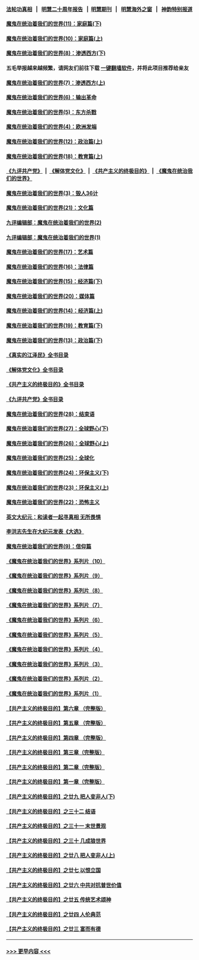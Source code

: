 #### [法轮功真相](https://github.com/gfw-breaker/truth/blob/master/README.md?t=0) &nbsp;&nbsp;|&nbsp;&nbsp; [明慧二十周年报告](https://github.com/gfw-breaker/mh-reports/blob/master/README.md?t=0) &nbsp;&nbsp;|&nbsp;&nbsp;[明慧期刊](https://github.com/gfw-breaker/mh-qikan) &nbsp;&nbsp;|&nbsp;&nbsp; [明慧海外之窗](https://github.com/gfw-breaker/mh-news/blob/master/README.md?t=0) &nbsp;&nbsp;|&nbsp;&nbsp; [神韵特别报道](https://github.com/gfw-breaker/mh-news/blob/master/shenyun.md?t=0)
#### [魔鬼在统治着我们的世界(11)：家庭篇(下)](../pages/nsc422/n10440961.md?t=01171843) 
#### [魔鬼在统治着我们的世界(10)：家庭篇(上)](../pages/nsc422/n10435448.md?t=01171843) 
#### [魔鬼在统治着我们的世界(8)：渗透西方(下)](../pages/nsc422/n10429603.md?t=01171843) 
#### 五毛举报越来越频繁，请网友们前往下载 [一键翻墙软件](https://github.com/gfw-breaker/ssr-accounts)，并将此项目推荐给亲友
#### [魔鬼在统治着我们的世界(7)：渗透西方(上)](../pages/nsc422/n10426013.md?t=01171843) 
#### [魔鬼在统治着我们的世界(6)：输出革命](../pages/nsc422/n10421536.md?t=01171843) 
#### [魔鬼在统治着我们的世界(5)：东方杀戮](../pages/nsc422/n10417707.md?t=01171843) 
#### [魔鬼在统治着我们的世界(4)：欧洲发端](../pages/nsc422/n10414890.md?t=01171843) 
#### [魔鬼在统治着我们的世界(12)：政治篇(上)](../pages/nsc422/n10444576.md?t=01171843) 
#### [魔鬼在统治着我们的世界(18)：教育篇(上)](../pages/nsc422/n10526970.md?t=01171843) 
#### [《九评共产党》](https://github.com/begood0513/9ping.md/blob/master/README.md) &nbsp;|&nbsp; [《解体党文化》](../../../../jtdwh.md/blob/master/README.md)  &nbsp;|&nbsp; [《共产主义的终极目的》](../../../../gczydzjmd.md/blob/master/README.md) &nbsp;|&nbsp; [《魔鬼在统治我们的世界》](../../../../mgztzwmdsj.md/blob/master/README.md) 
#### [魔鬼在统治着我们的世界(3)：毁人36计](../pages/nsc422/n10411583.md?t=01171843) 
#### [魔鬼在统治着我们的世界(21)：文化篇](../pages/nsc422/n10597706.md?t=01171843) 
#### [九评编辑部：魔鬼在统治着我们的世界(2)](../pages/nsc422/n10410036.md?t=01171843) 
#### [九评编辑部：魔鬼在统治着我们的世界(1)](../pages/nsc422/n10406825.md?t=01171843) 
#### [魔鬼在统治着我们的世界(17)：艺术篇](../pages/nsc422/n10499093.md?t=01171843) 
#### [魔鬼在统治着我们的世界(16)：法律篇](../pages/nsc422/n10485969.md?t=01171843) 
#### [魔鬼在统治着我们的世界(15)：经济篇(下)](../pages/nsc422/n10469975.md?t=01171843) 
#### [魔鬼在统治着我们的世界(20)：媒体篇](../pages/nsc422/n10586579.md?t=01171843) 
#### [魔鬼在统治着我们的世界(14)：经济篇(上)](../pages/nsc422/n10457370.md?t=01171843) 
#### [魔鬼在统治着我们的世界(19)：教育篇(下)](../pages/nsc422/n10564808.md?t=01171843) 
#### [魔鬼在统治着我们的世界(13)：政治篇(下)](../pages/nsc422/n10448270.md?t=01171843) 
#### [《真实的江泽民》全书目录](../pages/nsc422/n13721399.md?t=01171843) 
#### [《解体党文化》全书目录](../pages/nsc422/n13721157.md?t=01171843) 
#### [《共产主义的终极目的》全书目录](../pages/nsc422/n13721048.md?t=01171843) 
#### [《九评共产党》全书目录](../pages/nsc422/n13708085.md?t=01171843) 
#### [魔鬼在统治着我们的世界(28)：结束语](../pages/nsc422/n10936246.md?t=01171843) 
#### [魔鬼在统治着我们的世界(27)：全球野心(下)](../pages/nsc422/n10928319.md?t=01171843) 
#### [魔鬼在统治着我们的世界(26)：全球野心(上)](../pages/nsc422/n10900318.md?t=01171843) 
#### [魔鬼在统治着我们的世界(25)：全球化](../pages/nsc422/n10788205.md?t=01171843) 
#### [魔鬼在统治着我们的世界(24)：环保主义(下)](../pages/nsc422/n10695307.md?t=01171843) 
#### [魔鬼在统治着我们的世界(23)：环保主义(上)](../pages/nsc422/n10688613.md?t=01171843) 
#### [魔鬼在统治着我们的世界(22)：恐怖主义](../pages/nsc422/n10614727.md?t=01171843) 
#### [英文大纪元：和读者一起寻真相 无所畏惧](../pages/nsc422/n12542027.md?t=01171843) 
#### [李洪志先生在大纪元发表《大选》](../pages/nsc422/n12534746.md?t=01171843) 
#### [魔鬼在统治着我们的世界(9)：信仰篇](../pages/nsc422/n10432159.md?t=01171843) 
#### [《魔鬼在统治着我们的世界》系列片（10）](../pages/nsc422/n12292670.md?t=01171843) 
#### [《魔鬼在统治着我们的世界》系列片（9）](../pages/nsc422/n12290859.md?t=01171843) 
#### [《魔鬼在统治着我们的世界》系列片（8）](../pages/nsc422/n12287445.md?t=01171843) 
#### [《魔鬼在统治着我们的世界》系列片（7）](../pages/nsc422/n12283425.md?t=01171843) 
#### [《魔鬼在统治着我们的世界》系列片（6）](../pages/nsc422/n12282314.md?t=01171843) 
#### [《魔鬼在统治着我们的世界》系列片（5）](../pages/nsc422/n12281419.md?t=01171843) 
#### [《魔鬼在统治着我们的世界》系列片（4）](../pages/nsc422/n12274024.md?t=01171843) 
#### [《魔鬼在统治着我们的世界》系列片（3）](../pages/nsc422/n12271322.md?t=01171843) 
#### [《魔鬼在统治着我们的世界》系列片（2）](../pages/nsc422/n12269049.md?t=01171843) 
#### [《魔鬼在统治着我们的世界》系列片（1）](../pages/nsc422/n12267575.md?t=01171843) 
#### [【共产主义的终极目的】第六章 （完整版）](../pages/nsc422/n11428913.md?t=01171843) 
#### [【共产主义的终极目的】第五章 （完整版）](../pages/nsc422/n11428912.md?t=01171843) 
#### [【共产主义的终极目的】第四章 （完整版）](../pages/nsc422/n11428907.md?t=01171843) 
#### [【共产主义的终极目的】第三章（完整版）](../pages/nsc422/n11428848.md?t=01171843) 
#### [【共产主义的终极目的】第二章（完整版）](../pages/nsc422/n11428831.md?t=01171843) 
#### [【共产主义的终极目的】第一章（完整版）](../pages/nsc422/n11417651.md?t=01171843) 
#### [【共产主义的终极目的】之廿九 把人变非人(下)](../pages/nsc422/n11344140.md?t=01171843) 
#### [【共产主义的终极目的】之三十二 结语](../pages/nsc422/n11360535.md?t=01171843) 
#### [【共产主义的终极目的】之三十一 末世景观](../pages/nsc422/n11351129.md?t=01171843) 
#### [【共产主义的终极目的】之三十 几成狼世界](../pages/nsc422/n11348280.md?t=01171843) 
#### [【共产主义的终极目的】之廿八 把人变非人(上)](../pages/nsc422/n11340492.md?t=01171843) 
#### [【共产主义的终极目的】之廿七 以恨立国](../pages/nsc422/n11336944.md?t=01171843) 
#### [【共产主义的终极目的】之廿六 中共对抗普世价值](../pages/nsc422/n11324785.md?t=01171843) 
#### [【共产主义的终极目的】之廿五 传统艺术颂神](../pages/nsc422/n11296396.md?t=01171843) 
#### [【共产主义的终极目的】之廿四 人伦典范](../pages/nsc422/n11296397.md?t=01171843) 
#### [【共产主义的终极目的】之廿三 富而有德](../pages/nsc422/n11283598.md?t=01171843) 

----
#### [ >>> 更早内容 <<< ](../indexes/nsc422-earlier.md)
